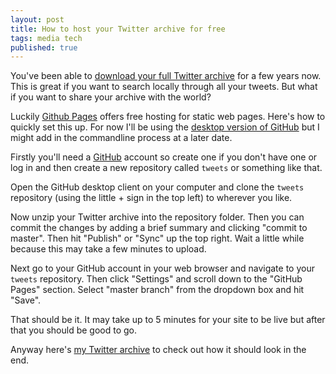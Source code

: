 ```yaml
---
layout: post
title: How to host your Twitter archive for free
tags: media tech
published: true
---
```


You've been able to [download your full Twitter archive](https://support.twitter.com/articles/20170160) for a few years now. This is great if you want to search locally through all your tweets. But what if you want to share your archive with the world?

Luckily [Github Pages](https://pages.github.com/) offers free hosting for static web pages. Here's how to quickly set this up. For now I'll be using the [desktop version of GitHub](https://desktop.github.com/) but I might add in the commandline process at a later date.

Firstly you'll need a [GitHub](http://github.com) account so create one if you don't have one or log in and then create a new repository called `tweets` or something like that.

Open the  GitHub desktop client on your computer and clone the `tweets` repository (using the little + sign in the top left) to wherever you like.

Now unzip your Twitter archive into the repository folder. Then you can commit the changes by adding a brief summary and clicking "commit to master". Then hit "Publish" or "Sync" up the top right. Wait a little while because this may take a few minutes to upload.

Next go to your GitHub account in your web browser and navigate to your `tweets` repository. Then click "Settings" and scroll down to the "GitHub Pages" section. Select "master branch" from the dropdown box and hit "Save".

That should be it. It may take up to 5 minutes for your site to be live but after that you should be good to go.

Anyway here's [my Twitter archive](https://phocks.github.io/tweets/) to check out how it should look in the end.
